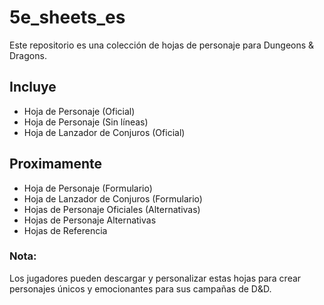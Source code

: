 # 5e_sheets_es
Este repositorio es una colección de hojas de personaje para Dungeons &amp; Dragons. 

## Incluye
- Hoja de Personaje (Oficial)
- Hoja de Personaje (Sin líneas)
- Hoja de Lanzador de Conjuros (Oficial)

## Proximamente
- Hoja de Personaje (Formulario)
- Hoja de Lanzador de Conjuros (Formulario)
- Hojas de Personaje Oficiales (Alternativas)
- Hojas de Personaje Alternativas
- Hojas de Referencia

### Nota:
Los jugadores pueden descargar y personalizar estas hojas para crear personajes únicos y emocionantes para sus campañas de D&D.
